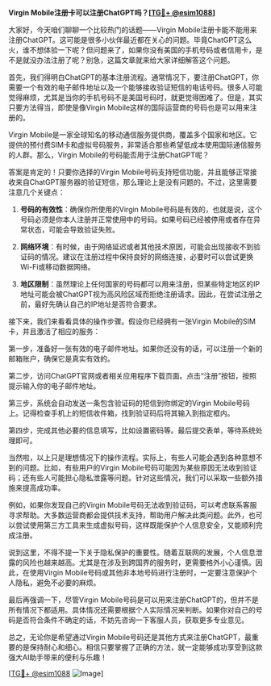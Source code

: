 **Virgin Mobile注册卡可以注册ChatGPT吗？[[TG💪+ @esim1088](https://t.me/s/esim1088)]**

大家好，今天咱们聊聊一个比较热门的话题——Virgin Mobile注册卡能不能用来注册ChatGPT。这可能是很多小伙伴最近都在关心的问题。毕竟ChatGPT这么火，谁不想体验一下呢？但问题来了，如果你没有美国的手机号码或者信用卡，是不是就没办法注册了呢？别急，这篇文章就来给大家详细解答这个问题。

首先，我们得明白ChatGPT的基本注册流程。通常情况下，要注册ChatGPT，你需要一个有效的电子邮件地址以及一个能够接收验证短信的电话号码。很多人可能觉得麻烦，尤其是当你的手机号码不是美国号码时，就更觉得困难了。但是，其实只要方法得当，即使是像Virgin Mobile这样的国际运营商的号码也是可以用来注册的。

Virgin Mobile是一家全球知名的移动通信服务提供商，覆盖多个国家和地区。它提供的预付费SIM卡和虚拟号码服务，非常适合那些希望低成本使用国际通信服务的人群。那么，Virgin Mobile的号码能否用于注册ChatGPT呢？

答案是肯定的！只要你选择的Virgin Mobile号码支持短信功能，并且能够正常接收来自ChatGPT服务器的验证短信，那么理论上是没有问题的。不过，这里需要注意几个关键点：

1. **号码的有效性**：确保你所使用的Virgin Mobile号码是有效的，也就是说，这个号码必须是你本人注册并正常使用中的号码。如果号码已经被停用或者存在异常状态，可能会导致验证失败。

2. **网络环境**：有时候，由于网络延迟或者其他技术原因，可能会出现接收不到验证码的情况。建议在注册过程中保持良好的网络连接，必要时可以尝试更换Wi-Fi或移动数据网络。

3. **地区限制**：虽然理论上任何国家的号码都可以用来注册，但某些特定地区的IP地址可能会被ChatGPT视为高风险区域而拒绝注册请求。因此，在尝试注册之前，最好先确认自己的IP地址是否符合要求。

接下来，我们来看看具体的操作步骤。假设你已经拥有一张Virgin Mobile的SIM卡，并且激活了相应的服务：

第一步，准备好一张有效的电子邮件地址。如果你还没有的话，可以注册一个新的邮箱账户，确保它是真实有效的。

第二步，访问ChatGPT官网或者相关应用程序下载页面。点击“注册”按钮，按照提示输入你的电子邮件地址。

第三步，系统会自动发送一条包含验证码的短信到你绑定的Virgin Mobile号码上。记得检查手机上的短信收件箱，找到验证码后将其输入到指定框内。

第四步，完成其他必要的信息填写，比如设置密码等。最后提交表单，等待系统处理即可。

当然啦，以上只是理想情况下的操作流程。实际上，有些人可能会遇到各种意想不到的问题。比如，有些用户的Virgin Mobile号码可能因为某些原因无法收到验证码；还有些人可能担心隐私泄露等问题。针对这些情况，我们可以采取一些额外措施来提高成功率。

例如，如果你发现自己的Virgin Mobile号码无法收到验证码，可以考虑联系客服寻求帮助。大多数运营商都会提供技术支持，帮助用户解决此类问题。此外，也可以尝试使用第三方工具来生成虚拟号码，这样既能保护个人信息安全，又能顺利完成注册。

说到这里，不得不提一下关于隐私保护的重要性。随着互联网的发展，个人信息泄露的风险也越来越高。尤其是在涉及到跨国界的服务时，更需要格外小心谨慎。因此，在使用Virgin Mobile号码或其他非本地号码进行注册时，一定要注意保护个人隐私，避免不必要的麻烦。

最后再强调一下，尽管Virgin Mobile号码是可以用来注册ChatGPT的，但并不是所有情况下都适用。具体情况还需要根据个人实际情况来判断。如果你对自己的号码是否符合条件不确定的话，不妨先咨询一下客服人员，获取更多专业意见。

总之，无论你是希望通过Virgin Mobile号码还是其他方式来注册ChatGPT，最重要的是保持耐心和细心。相信只要掌握了正确的方法，就一定能够成功享受到这款强大AI助手带来的便利与乐趣！

[[TG💪+ @esim1088](https://t.me/s/esim1088) ![Image](https://i.postimg.cc/4NQfJmqS/Snipaste-2025-05-13-00-14-12.png)]